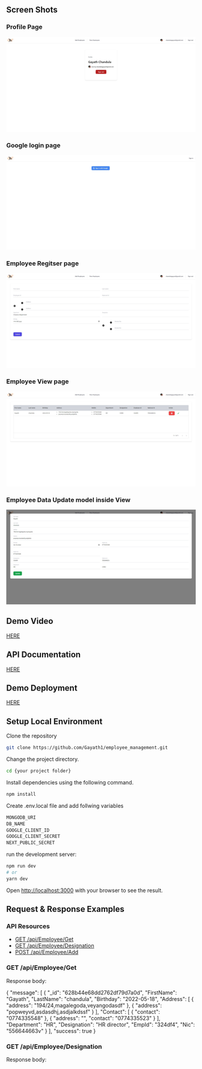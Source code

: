 
## Screen Shots

### Profile Page
![alt text](https://github.com/Gayath1/employee_management/blob/main/public/ScreenShots/Web%20capture_23-5-2022_141541_localhost.jpeg)
### Google login page
![alt text](https://github.com/Gayath1/employee_management/blob/main/public/ScreenShots/Web%20capture_23-5-2022_14159_localhost.jpeg)
### Employee Regitser page
![alt text](https://github.com/Gayath1/employee_management/blob/main/public/ScreenShots/Web%20capture_23-5-2022_141610_localhost.jpeg)
### Employee View page
![alt text](https://github.com/Gayath1/employee_management/blob/main/public/ScreenShots/Web%20capture_23-5-2022_141626_localhost.jpeg)
### Employee Data Update model inside View
![alt text](https://github.com/Gayath1/employee_management/blob/main/public/ScreenShots/Web%20capture_23-5-2022_141641_localhost.jpeg)

## Demo Video

[HERE](https://github.com/Gayath1/employee_management/blob/main/public/Demo/Demo.mp4)

## API Documentation

[HERE](https://github.com/Gayath1/employee_management/blob/main/public/Api%20Document/Insomnia_2022-05-23.json)

## Demo Deployment

[HERE](https://employee-management-jade.vercel.app/)

## Setup Local Environment

Clone the repository <github repo link>


```sh
git clone https://github.com/Gayath1/employee_management.git
```

Change the project directory.

```sh
cd {your project folder}
```

Install dependencies using the following command.

```sh
npm install
```

Create .env.local file and add follwing variables
  
  ```sh
  MONGODB_URI
  DB_NAME
  GOOGLE_CLIENT_ID
  GOOGLE_CLIENT_SECRET
  NEXT_PUBLIC_SECRET
  ```

run the development server:

```bash
npm run dev
# or
yarn dev
```
Open [http://localhost:3000](http://localhost:3000) with your browser to see the result.
  
## Request & Response Examples
  
### API Resources  
  
  - [GET /api/Employee/Get](#get-employees)
  - [GET /api/Employee/Designation](#get-designations)
  - [POST /api/Employee/Add](#post-EmployeeData) 
  
### GET /api/Employee/Get
  
Response body:
  
  {
	"message": [
		{
			"_id": "628b44e68dd2762df79d7a0d",
			"FirstName": "Gayath",
			"LastName": "chandula",
			"Birthday": "2022-05-18",
			"Address": [
				{
					"address": "194/24,magalegoda,veyangodasdf"
				},
				{
					"address": "popweyvd,asdasdhj,asdjalkdssf"
				}
			],
			"Contact": [
				{
					"contact": "0774335548"
				},
				{
					"address": "",
					"contact": "0774335523"
				}
			],
			"Department": "HR",
			"Designation": "HR director",
			"EmpId": "324df4",
			"Nic": "556644663v"
		}
	],
	"success": true
}
  
### GET /api/Employee/Designation
  
Response body:  
